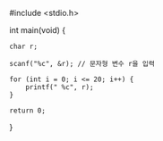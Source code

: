#include <stdio.h>

int main(void) {

	char r;

	scanf("%c", &r); // 문자형 변수 r을 입력

	for (int i = 0; i <= 20; i++) {
		printf(" %c", r);
	}

	return 0;
}
